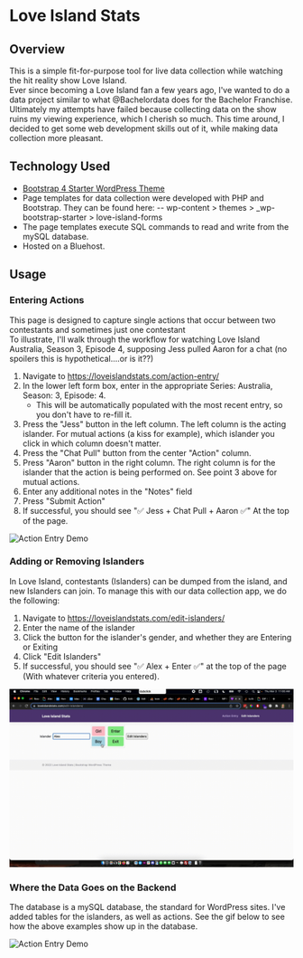 # Love Island Stats

## Overview
This is a simple fit-for-purpose tool for live data collection while watching the hit reality show Love Island.<br>
Ever since becoming a Love Island fan a few years ago, I've wanted to do a data project similar to what @Bachelordata does for the Bachelor Franchise.
Ultimately my attempts have failed because collecting data on the show ruins my viewing experience, which I cherish so much.
This time around, I decided to get some web development skills out of it, while making data collection more pleasant.

## Technology Used
- [Bootstrap 4 Starter WordPress Theme](https://afterimagedesigns.com/wordpress-bootstrap-starter-theme/)
- Page templates for data collection were developed with PHP and Bootstrap. They can be found here:
  -- wp-content > themes > \_wp-bootstrap-starter > love-island-forms     
- The page templates execute SQL commands to read and write from the mySQL database.
- Hosted on a Bluehost.

## Usage
### Entering Actions 
This page is designed to capture single actions that occur between two contestants and sometimes just one contestant <br>
To illustrate, I'll walk through the workflow for watching Love Island Australia, Season 3, Episode 4, supposing Jess pulled Aaron for a chat (no spoilers this is hypothetical....or is it??)
1. Navigate to https://loveislandstats.com/action-entry/
2. In the lower left form box, enter in the appropriate Series: Australia, Season: 3, Episode: 4.
    - This will be automatically populated with the most recent entry, so you don't have to re-fill it.
4. Press the "Jess" button in the left column. The left column is the acting islander. For mutual actions (a kiss for example), which islander you click in which column doesn't matter. 
5. Press the "Chat Pull" button from the center "Action" column.
6. Press "Aaron" button in the right column. The right column is for the islander that the action is being performed on. See point 3 above for mutual actions.
7. Enter any additional notes in the "Notes" field
8. Press "Submit Action"
9. If successful, you should see "✅ Jess + Chat Pull + Aaron ✅" At the top of the page.

![Action Entry Demo](https://github.com/alexrkoch/love-island-stats/blob/main/media/love-island-stats-action-demo.gif)

### Adding or Removing Islanders
In Love Island, contestants (Islanders) can be dumped from the island, and new Islanders can join. To manage this with our data collection app, we do the following:
1. Navigate to https://loveislandstats.com/edit-islanders/
2. Enter the name of the islander
3. Click the button for the islander's gender, and whether they are Entering or Exiting
4. Click "Edit Islanders" 
5. If successful, you should see "✅ Alex + Enter ✅" at the top of the page (With whatever criteria you entered).

![Action Entry Demo](https://github.com/alexrkoch/love-island-stats/blob/main/media/love-island-stats-islander-demo.gif)

### Where the Data Goes on the Backend
The database is a mySQL database, the standard for WordPress sites. I've added tables for the islanders, as well as actions. See the gif below to see how the above examples show up in the database.

![Action Entry Demo](https://github.com/alexrkoch/love-island-stats/blob/main/media/love-island-stats-database-demo.gif)
